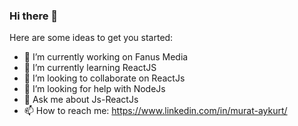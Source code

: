 ### Hi there 👋

<!--
**m-aykurt/m-aykurt** is a ✨ _special_ ✨ repository because its `README.md` (this file) appears on your GitHub profile.
-->
Here are some ideas to get you started:

- 🔭 I’m currently working on Fanus Media
- 🌱 I’m currently learning ReactJS
- 👯 I’m looking to collaborate on ReactJs
- 🤔 I’m looking for help with NodeJs
- 💬 Ask me about Js-ReactJs
- 📫 How to reach me: https://www.linkedin.com/in/murat-aykurt/

